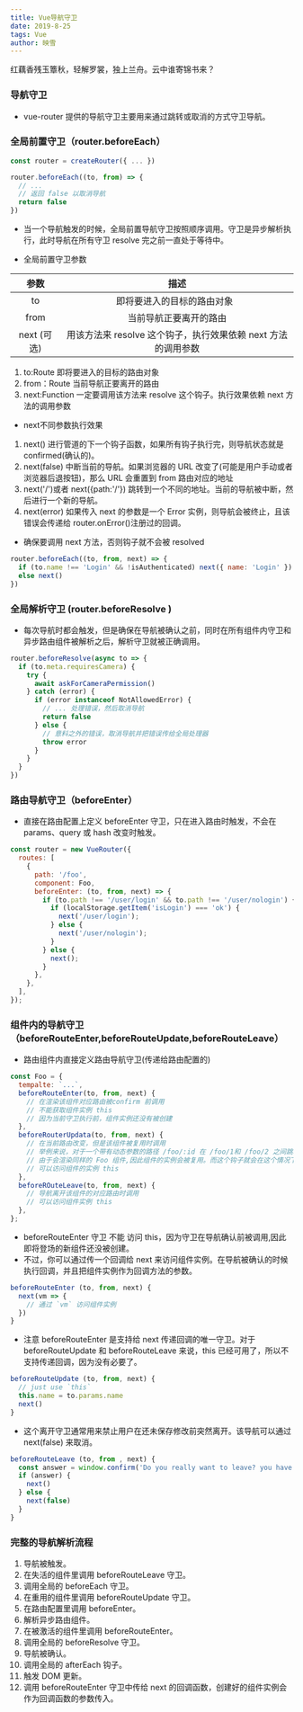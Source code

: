 ```yaml
---
title: Vue导航守卫
date: 2019-8-25
tags: Vue
author: 映雪
---
```


红藕香残玉簟秋，轻解罗裳，独上兰舟。云中谁寄锦书来？

<!--more-->

### 导航守卫

- vue-router 提供的导航守卫主要用来通过跳转或取消的方式守卫导航。

### 全局前置守卫（router.beforeEach）

```js
const router = createRouter({ ... })

router.beforeEach((to, from) => {
  // ...
  // 返回 false 以取消导航
  return false
})

```

- 当一个导航触发的时候，全局前置导航守卫按照顺序调用。守卫是异步解析执行，此时导航在所有守卫 resolve 完之前一直处于等待中。

- 全局前置守卫参数

|    参数     |                             描述                              |
| :---------: | :-----------------------------------------------------------: |
|     to      |              即将要进入的目标的路由对象                 |
|    from     |               当前导航正要离开的路由                  |
| next (可选) | 用该方法来 resolve 这个钩子，执行效果依赖 next 方法的调用参数 |

1. to:Route 即将要进入的目标的路由对象
2. from：Route 当前导航正要离开的路由
3. next:Function 一定要调用该方法来 resolve 这个钩子。执行效果依赖 next 方法的调用参数

- next不同参数执行效果

1. next() 进行管道的下一个钩子函数，如果所有钩子执行完，则导航状态就是 confirmed(确认的)。
2. next(false) 中断当前的导航。如果浏览器的 URL 改变了(可能是用户手动或者浏览器后退按钮)，那么 URL 会重置到 from 路由对应的地址
3. next('/')或者 next({path:'/'}) 跳转到一个不同的地址。当前的导航被中断，然后进行一个新的导航。
4. next(error) 如果传入 next 的参数是一个 Error 实例，则导航会被终止，且该错误会传递给 router.onError()注册过的回调。

- 确保要调用 next 方法，否则钩子就不会被 resolved

```js
router.beforeEach((to, from, next) => {
  if (to.name !== 'Login' && !isAuthenticated) next({ name: 'Login' })
  else next()
})
```

### 全局解析守卫 (router.beforeResolve )

- 每次导航时都会触发，但是确保在导航被确认之前，同时在所有组件内守卫和异步路由组件被解析之后，解析守卫就被正确调用。

```js
router.beforeResolve(async to => {
  if (to.meta.requiresCamera) {
    try {
      await askForCameraPermission()
    } catch (error) {
      if (error instanceof NotAllowedError) {
        // ... 处理错误，然后取消导航
        return false
      } else {
        // 意料之外的错误，取消导航并把错误传给全局处理器
        throw error
      }
    }
  }
})
```


### 路由导航守卫（beforeEnter）

-  直接在路由配置上定义 beforeEnter 守卫，只在进入路由时触发，不会在 params、query 或 hash 改变时触发。

```js
const router = new VueRouter({
  routes: [
    {
      path: '/foo',
      component: Foo,
      beforeEnter: (to, from, next) => {
        if (to.path !== '/user/login' && to.path !== '/user/nologin') {
          if (localStorage.getItem('isLogin') === 'ok') {
            next('/user/login');
          } else {
            next('/user/nologin');
          }
        } else {
          next();
        }
      },
    },
  ],
});
```

### 组件内的导航守卫（beforeRouteEnter,beforeRouteUpdate,beforeRouteLeave）

- 路由组件内直接定义路由导航守卫(传递给路由配置的)

```js
const Foo = {
  tempalte: `...`,
  beforeRouteEnter(to, from, next) {
    // 在渲染该组件对应路由被confirm 前调用
    // 不能获取组件实例 this
    // 因为当前守卫执行前，组件实例还没有被创建
  },
  beforeRouterUpdata(to, from, next) {
    // 在当前路由改变，但是该组件被复用时调用
    // 举例来说，对于一个带有动态参数的路径 /foo/:id 在 /foo/1和 /foo/2 之间跳转的时候
    // 由于会渲染同样的 Foo 组件,因此组件的实例会被复用。而这个钩子就会在这个情况下被调用
    // 可以访问组件的实例 this
  },
  beforeROuteLeave(to, from, next) {
    // 导航离开该组件的对应路由时调用
    // 可以访问组件实例 this
  },
};
```

- beforeRouteEnter 守卫 不能 访问 this，因为守卫在导航确认前被调用,因此即将登场的新组件还没被创建。
- 不过，你可以通过传一个回调给 next 来访问组件实例。在导航被确认的时候执行回调，并且把组件实例作为回调方法的参数。

```js
beforeRouteEnter (to, from, next) {
  next(vm => {
    // 通过 `vm` 访问组件实例
  })
}
```

- 注意 beforeRouteEnter 是支持给 next 传递回调的唯一守卫。对于 beforeRouteUpdate 和 beforeRouteLeave 来说，this 已经可用了，所以不支持传递回调，因为没有必要了。

```js
beforeRouteUpdate (to, from, next) {
  // just use `this`
  this.name = to.params.name
  next()
}
```

- 这个离开守卫通常用来禁止用户在还未保存修改前突然离开。该导航可以通过 next(false) 来取消。

```js
beforeRouteLeave (to, from , next) {
  const answer = window.confirm('Do you really want to leave? you have unsaved changes!')
  if (answer) {
    next()
  } else {
    next(false)
  }
}
```


### 完整的导航解析流程

1. 导航被触发。
2. 在失活的组件里调用 beforeRouteLeave 守卫。
3. 调用全局的 beforeEach 守卫。
4. 在重用的组件里调用 beforeRouteUpdate 守卫。
5. 在路由配置里调用 beforeEnter。
6. 解析异步路由组件。
7. 在被激活的组件里调用 beforeRouteEnter。
8. 调用全局的 beforeResolve 守卫。
9. 导航被确认。
10. 调用全局的 afterEach 钩子。
11. 触发 DOM 更新。
12. 调用 beforeRouteEnter 守卫中传给 next 的回调函数，创建好的组件实例会作为回调函数的参数传入。
